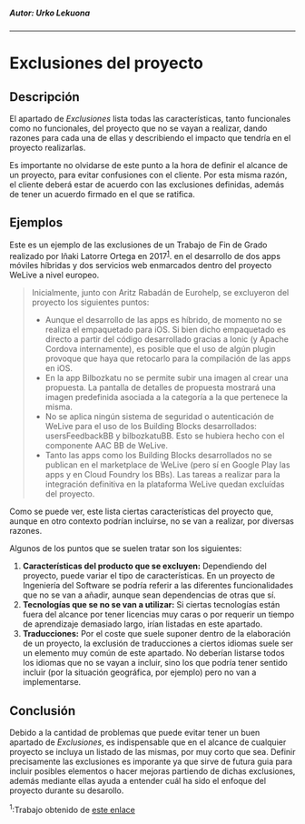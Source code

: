 ##### Autor: Urko Lekuona
---

# Exclusiones del proyecto

## Descripción
El apartado de *Exclusiones* lista todas las características, tanto funcionales como no funcionales, del proyecto que no se vayan a realizar, dando razones para cada una de ellas y describiendo el impacto que tendría en el proyecto realizarlas.

Es importante no olvidarse de este punto a la hora de definir el alcance de un proyecto, para evitar confusiones con el cliente. Por esta misma razón, el cliente deberá estar de acuerdo con las exclusiones definidas, además de tener un acuerdo firmado en el que se ratifica.
## Ejemplos
Este es un ejemplo de las exclusiones de un Trabajo de Fin de Grado realizado por Iñaki Latorre Ortega en 2017<sup>[1](#footnote1)</sup>. en el desarrollo de dos apps móviles híbridas y dos servicios web enmarcados dentro del proyecto WeLive a nivel europeo.

>Inicialmente, junto con Aritz Rabadán de Eurohelp, se excluyeron del proyecto
los siguientes puntos:
>* Aunque el desarrollo de las apps es híbrido, de momento no se realiza el empaquetado para iOS. Si bien dicho empaquetado es directo a partir del código desarrollado gracias a Ionic (y Apache Cordova internamente), es posible que el uso de algún plugin provoque que haya que retocarlo para la compilación de las apps en iOS.
>* En la app Bilbozkatu no se permite subir una imagen al crear una propuesta. La pantalla de detalles de propuesta mostrará una imagen predefinida asociada a la categoría a la que pertenece la misma.
>* No se aplica ningún sistema de seguridad o autenticación de WeLive para el uso de los Building Blocks desarrollados: usersFeedbackBB y bilbozkatuBB. Esto se hubiera hecho con el componente AAC BB de WeLive.
>* Tanto las apps como los Building Blocks desarrollados no se publican en el marketplace de WeLive (pero sí en Google Play las apps y en Cloud Foundry los BBs). Las tareas a realizar para la integración definitiva en la plataforma WeLive quedan excluídas del proyecto.

Como se puede ver, este lista ciertas características del proyecto que, aunque en otro contexto podrían incluirse, no se van a realizar, por diversas razones.

Algunos de los puntos que se suelen tratar son los siguientes:
1. **Características del producto que se excluyen:** Dependiendo del proyecto, puede variar el tipo de características. En un proyecto de Ingeniería del Software se podría referir a las diferentes funcionalidades que no se van a añadir, aunque sean dependencias de otras que sí.
2. **Tecnologías que se no se van a utilizar:** Si ciertas tecnologías están fuera del alcance por tener licencias muy caras o por requerir un tiempo de aprendizaje demasiado largo, irían listadas en este apartado.
3. **Traducciones:** Por el coste que suele suponer dentro de la elaboración de un proyecto, la exclusión de traducciones a ciertos idiomas suele ser un elemento muy común de este apartado. No deberían listarse todos los idiomas que no se vayan a incluir, sino los que podría tener sentido incluir (por la situación geográfica, por ejemplo) pero no van a implementarse.
## Conclusión
Debido a la cantidad de problemas que puede evitar tener un buen apartado de *Exclusiones*, es indispensable que en el alcance de cualquier proyecto se incluya un listado de las mismas, por muy corto que sea.
Definir precisamente las exclusiones es imporante ya que sirve de futura guia para incluir posibles elementos o hacer mejoras partiendo de dichas exclusiones, además mediante ellas ayuda a entender cuál ha sido el enfoque del proyecto durante su desarollo.


<sup name="footnote1">1</sup>:Trabajo obtenido de [este enlace](https://addi.ehu.es/bitstream/handle/10810/21806/TFG_LatorreOrtega.pdf?sequence=3&isAllowed=y)